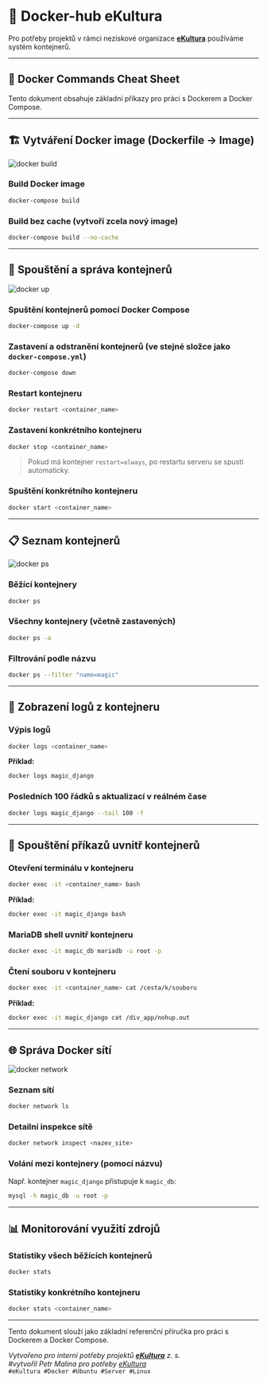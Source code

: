 # 🐳 Docker-hub eKultura

Pro potřeby projektů v rámci neziskové organizace **[eKultura](https://ekultura.eu)** používáme systém kontejnerů.

---

## 🧰 Docker Commands Cheat Sheet

Tento dokument obsahuje základní příkazy pro práci s Dockerem a Docker Compose.

---

## 🏗️ Vytváření Docker image (Dockerfile → Image)

![docker build](https://raw.githubusercontent.com/eKultura/assets/main/images/docker-build.png)

### Build Docker image
```sh
docker-compose build
```

### Build bez cache (vytvoří zcela nový image)
```sh
docker-compose build --no-cache
```

---

## 🚀 Spouštění a správa kontejnerů

![docker up](https://raw.githubusercontent.com/eKultura/assets/main/images/docker-up.png)

### Spuštění kontejnerů pomocí Docker Compose
```sh
docker-compose up -d
```

### Zastavení a odstranění kontejnerů (ve stejné složce jako `docker-compose.yml`)
```sh
docker-compose down
```

### Restart kontejneru
```sh
docker restart <container_name>
```

### Zastavení konkrétního kontejneru
```sh
docker stop <container_name>
```
> Pokud má kontejner `restart=always`, po restartu serveru se spustí automaticky.

### Spuštění konkrétního kontejneru
```sh
docker start <container_name>
```

---

## 📋 Seznam kontejnerů

![docker ps](https://raw.githubusercontent.com/eKultura/assets/main/images/docker-ps.png)

### Běžící kontejnery
```sh
docker ps
```

### Všechny kontejnery (včetně zastavených)
```sh
docker ps -a
```

### Filtrování podle názvu
```sh
docker ps --filter "name=magic"
```

---

## 📄 Zobrazení logů z kontejneru

### Výpis logů
```sh
docker logs <container_name>
```
**Příklad:**
```sh
docker logs magic_django
```

### Posledních 100 řádků s aktualizací v reálném čase
```sh
docker logs magic_django --tail 100 -f
```

---

## 🔧 Spouštění příkazů uvnitř kontejnerů

### Otevření terminálu v kontejneru
```sh
docker exec -it <container_name> bash
```
**Příklad:**
```sh
docker exec -it magic_django bash
```

### MariaDB shell uvnitř kontejneru
```sh
docker exec -it magic_db mariadb -u root -p
```

### Čtení souboru v kontejneru
```sh
docker exec -it <container_name> cat /cesta/k/souboru
```
**Příklad:**
```sh
docker exec -it magic_django cat /div_app/nohup.out
```

---

## 🌐 Správa Docker sítí

![docker network](https://raw.githubusercontent.com/eKultura/assets/main/images/docker-network.png)

### Seznam sítí
```sh
docker network ls
```

### Detailní inspekce sítě
```sh
docker network inspect <nazev_site>
```

### Volání mezi kontejnery (pomocí názvu)
Např. kontejner `magic_django` přistupuje k `magic_db`:
```sh
mysql -h magic_db -u root -p
```

---

## 📊 Monitorování využití zdrojů

### Statistiky všech běžících kontejnerů
```sh
docker stats
```

### Statistiky konkrétního kontejneru
```sh
docker stats <container_name>
```

---

Tento dokument slouží jako základní referenční příručka pro práci s Dockerem a Docker Compose.

_Vytvořeno pro interní potřeby projektů **[eKultura](https://ekultura.eu)** z. s._  
_*#vytvořil Petr Malina pro potřeby [eKultura](https://ekultura.eu)*_  
`#eKultura #Docker #Ubuntu #Server #Linux`


